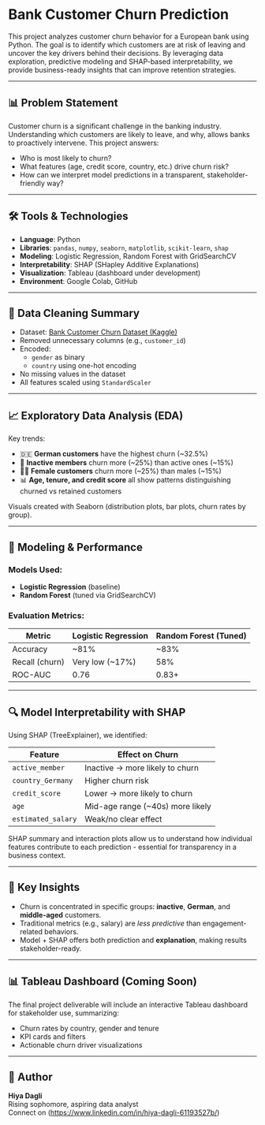 # Bank Customer Churn Prediction

This project analyzes customer churn behavior for a European bank using Python. The goal is to identify which customers are at risk of leaving and uncover the key drivers behind their decisions. By leveraging data exploration, predictive modeling and SHAP-based interpretability, we provide business-ready insights that can improve retention strategies.

---

## 📊 Problem Statement

Customer churn is a significant challenge in the banking industry. Understanding which customers are likely to leave, and why, allows banks to proactively intervene. This project answers:

- Who is most likely to churn?
- What features (age, credit score, country, etc.) drive churn risk?
- How can we interpret model predictions in a transparent, stakeholder-friendly way?

---

## 🛠️ Tools & Technologies

- **Language**: Python
- **Libraries**: `pandas`, `numpy`, `seaborn`, `matplotlib`, `scikit-learn`, `shap`
- **Modeling**: Logistic Regression, Random Forest with GridSearchCV
- **Interpretability**: SHAP (SHapley Additive Explanations)
- **Visualization**: Tableau (dashboard under development)
- **Environment**: Google Colab, GitHub

---

## 🧼 Data Cleaning Summary

- Dataset: [Bank Customer Churn Dataset (Kaggle)](https://www.kaggle.com/datasets/gauravtopre/bank-customer-churn-dataset)
- Removed unnecessary columns (e.g., `customer_id`)
- Encoded:
  - `gender` as binary
  - `country` using one-hot encoding
- No missing values in the dataset
- All features scaled using `StandardScaler`

---

## 📈 Exploratory Data Analysis (EDA)

Key trends:

- 🇩🇪 **German customers** have the highest churn (~32.5%)
- 👥 **Inactive members** churn more (~25%) than active ones (~15%)
- 👩‍🦰 **Female customers** churn more (~25%) than males (~15%)
- 📊 **Age, tenure, and credit score** all show patterns distinguishing churned vs retained customers

Visuals created with Seaborn (distribution plots, bar plots, churn rates by group).

---

## 🤖 Modeling & Performance

### Models Used:
- **Logistic Regression** (baseline)
- **Random Forest** (tuned via GridSearchCV)

### Evaluation Metrics:
| Metric         | Logistic Regression | Random Forest (Tuned) |
|----------------|---------------------|------------------------|
| Accuracy       | ~81%                | ~83%                   |
| Recall (churn) | Very low (~17%)     | 58%                    |
| ROC-AUC        | 0.76                | 0.83+                  |

---

## 🔍 Model Interpretability with SHAP

Using SHAP (TreeExplainer), we identified:

| Feature             | Effect on Churn |
|---------------------|------------------|
| `active_member`     | Inactive → more likely to churn |
| `country_Germany`   | Higher churn risk |
| `credit_score`      | Lower → more likely to churn |
| `age`               | Mid-age range (~40s) more likely |
| `estimated_salary`  | Weak/no clear effect |

SHAP summary and interaction plots allow us to understand how individual features contribute to each prediction - essential for transparency in a business context.

---

## 📌 Key Insights

- Churn is concentrated in specific groups: **inactive**, **German**, and **middle-aged** customers.
- Traditional metrics (e.g., salary) are *less predictive* than engagement-related behaviors.
- Model + SHAP offers both prediction and **explanation**, making results stakeholder-ready.

---

## 📊 Tableau Dashboard (Coming Soon)

The final project deliverable will include an interactive Tableau dashboard for stakeholder use, summarizing:

- Churn rates by country, gender and tenure
- KPI cards and filters
- Actionable churn driver visualizations


---

## 🚀 Author

**Hiya Dagli**  
Rising sophomore, aspiring data analyst  
Connect on (https://www.linkedin.com/in/hiya-dagli-61193527b/)



